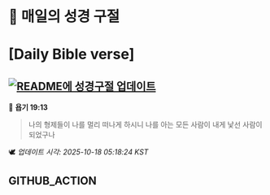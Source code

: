 # 🙏 매일의 성경 구절
# [Daily Bible verse]
## [![README에 성경구절 업데이트](https://github.com/DONGSUKA/first_test/actions/workflows/update-readme-bible.yml/badge.svg)](https://github.com/DONGSUKA/first_test/actions/workflows/update-readme-bible.yml)
<!-- START_BIBLE_VERSE -->
📖 **욥기 19:13**
> 나의 형제들이 나를 멀리 떠나게 하시니 나를 아는 모든 사람이 내게 낯선 사람이 되었구나

🕊️ _업데이트 시각: 2025-10-18 05:18:24 KST_
  <!-- END_BIBLE_VERSE -->
## GITHUB_ACTION
